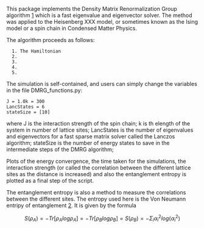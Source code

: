 This package implements the Density Matrix Renormalization Group algorithm [1](https://web.archive.org/web/20070721172908/http://hedrock.ps.uci.edu/dmrgpaper/dmrgpap.pdf) which is a fast eigenvalue and eigenvector solver. The method was applied to the Heisenberg XXX model, or sometimes known as the Ising model or a spin chain in Condensed Matter Physics.

The algorithm proceeds as follows:

```
  1. The Hamiltonian
  2.
  3.
  4.
  5.
```
The simulation is self-contained, and users can simply change the variables in the file DMRG_functions.py:

```
J = 1.0k = 300
LancStates = 6
stateSize = [10] 
```

where J is the interaction strength of the spin chain;
k is th elength of the system in number of lattice sites;
LancStates is the number of eigenvalues and eigenvectors for a fast sparse matrix solver called the Lanczos algorithm;
stateSize is the number of energy states to save in the intermediate steps of the DMRG algorithm;

Plots of the energy convergence, the time taken for the simulations, the interaction strength (or called the correlation between the different lattice sites as the distance is increased) and also the entanglement entropy is plotted as a final step of the script.

The entanglement entropy is also a method to measure the correlations between the different sites. The entropy used here is the Von Neumann entripy of entanglement [2](https://arxiv.org/abs/hep-th/9303048). It is given by the formula 


$$S(\rho_A) = -Tr \left[\rho_{A} log \rho_A \right] = -Tr \left[\rho_{B} log \rho_B \right] = S(\rho_B) = - \Sigma_i \alpha^2_i log (\alpha^2_i)$$

